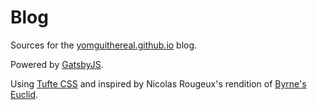 # Blog

Sources for the [yomguithereal.github.io](https://yomguithereal.github.io) blog.

Powered by [GatsbyJS](https://www.gatsbyjs.org/).

Using [Tufte CSS](https://edwardtufte.github.io/tufte-css/) and inspired by Nicolas Rougeux's rendition of [Byrne's Euclid](https://www.c82.net/euclid/).
